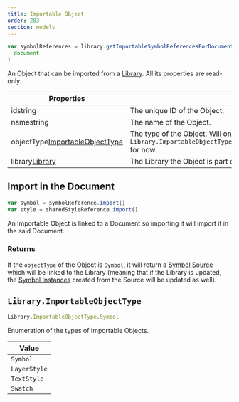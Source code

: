 ```yaml
---
title: Importable Object
order: 203
section: models
---
```


```javascript
var symbolReferences = library.getImportableSymbolReferencesForDocument(
  document
)
```

An Object that can be imported from a [Library](#library). All its properties are read-only.

| Properties |  |
| --- | --- |
| id<span class="arg-type">string</span> | The unique ID of the Object. |
| name<span class="arg-type">string</span> | The name of the Object. |
| objectType<span class="arg-type">[ImportableObjectType](#libraryimportableobjecttype)</span> | The type of the Object. Will only be `Library.ImportableObjectType.Symbol` for now. |
| library<span class="arg-type">[Library](#library)</span> | The Library the Object is part of. |

## Import in the Document

```javascript
var symbol = symbolReference.import()
var style = sharedStyleReference.import()
```

An Importable Object is linked to a Document so importing it will import it in the said Document.

### Returns

If the `objectType` of the Object is `Symbol`, it will return a [Symbol Source](#symbol-source) which will be linked to the Library (meaning that if the Library is updated, the [Symbol Instances](#symbol-instance) created from the Source will be updated as well).

## `Library.ImportableObjectType`

```javascript
Library.ImportableObjectType.Symbol
```

Enumeration of the types of Importable Objects.

| Value        |
| ------------ |
| `Symbol`     |
| `LayerStyle` |
| `TextStyle`  |
| `Swatch`  |
